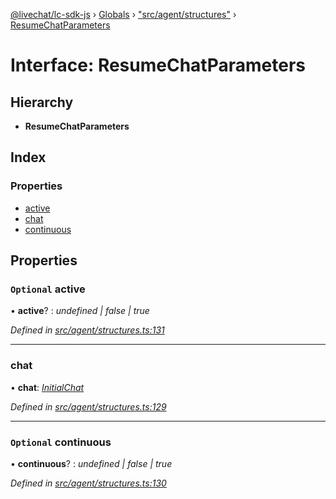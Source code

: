 [@livechat/lc-sdk-js](../README.md) › [Globals](../globals.md) › ["src/agent/structures"](../modules/_src_agent_structures_.md) › [ResumeChatParameters](_src_agent_structures_.resumechatparameters.md)

# Interface: ResumeChatParameters

## Hierarchy

* **ResumeChatParameters**

## Index

### Properties

* [active](_src_agent_structures_.resumechatparameters.md#optional-active)
* [chat](_src_agent_structures_.resumechatparameters.md#chat)
* [continuous](_src_agent_structures_.resumechatparameters.md#optional-continuous)

## Properties

### `Optional` active

• **active**? : *undefined | false | true*

*Defined in [src/agent/structures.ts:131](https://github.com/livechat/lc-sdk-js/blob/e25bbbb/src/agent/structures.ts#L131)*

___

###  chat

• **chat**: *[InitialChat](_src_objects_index_.initialchat.md)*

*Defined in [src/agent/structures.ts:129](https://github.com/livechat/lc-sdk-js/blob/e25bbbb/src/agent/structures.ts#L129)*

___

### `Optional` continuous

• **continuous**? : *undefined | false | true*

*Defined in [src/agent/structures.ts:130](https://github.com/livechat/lc-sdk-js/blob/e25bbbb/src/agent/structures.ts#L130)*
